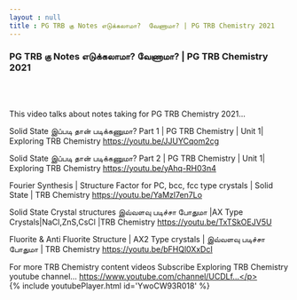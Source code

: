 ```yaml
---
layout : null
title : PG TRB கு Notes எடுக்கலாமா?  வேணாமா? | PG TRB Chemistry 2021
---
```

<h3>PG TRB கு Notes எடுக்கலாமா?  வேணாமா? | PG TRB Chemistry 2021</h3><br>
<br><p>This video talks about notes taking for PG TRB Chemistry 2021... 


Solid State இப்படி தான் படிக்கணுமா? Part 1 | PG TRB Chemistry | Unit 1| Exploring TRB Chemistry
https://youtu.be/JJUYCqom2cg

Solid State இப்படி தான் படிக்கணுமா? Part 2 | PG TRB Chemistry | Unit 1| Exploring TRB Chemistry
https://youtu.be/yAhq-RH03n4

Fourier Synthesis | Structure Factor for PC, bcc, fcc type crystals | Solid State | TRB Chemistry
https://youtu.be/YaMzl7en7Lo

Solid State Crystal structures இவ்வளவு படிச்சா போதுமா |AX Type Crystals|NaCl,ZnS,CsCl |TRB Chemistry
https://youtu.be/TxTSkOEJV5U

Fluorite & Anti Fluorite Structure | AX2 Type crystals | இவ்வளவு படிச்சா போதுமா | TRB Chemistry
https://youtu.be/bFHQl0XxDcI


For more TRB Chemistry content videos Subscribe Exploring TRB Chemistry youtube channel... https://www.youtube.com/channel/UCDLf...</p><br>
{% include youtubePlayer.html id='YwoCW93R018' %}<br>